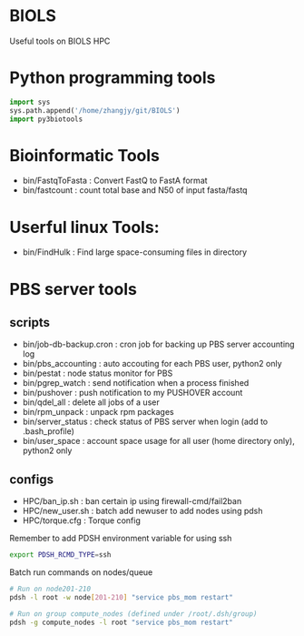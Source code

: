 # BIOLS
Useful tools on BIOLS HPC

# Python programming tools

```python
import sys
sys.path.append('/home/zhangjy/git/BIOLS')
import py3biotools
```

# Bioinformatic Tools
- bin/FastqToFasta : Convert FastQ to FastA format
- bin/fastcount    : count total base and N50 of input fasta/fastq

# Userful linux Tools:
- bin/FindHulk     : Find large space-consuming files in directory

# PBS server tools

## scripts
- bin/job-db-backup.cron : cron job for backing up PBS server accounting log
- bin/pbs_accounting     : auto accouting for each PBS user, python2 only
- bin/pestat             : node status monitor for PBS
- bin/pgrep_watch        : send notification when a process finished
- bin/pushover           : push notification to my PUSHOVER account
- bin/qdel_all           : delete all jobs of a user
- bin/rpm_unpack         : unpack rpm packages
- bin/server_status      : check status of PBS server when login (add to .bash_profile)
- bin/user_space         : account space usage for all user (home directory only), python2 only

## configs
- HPC/ban_ip.sh          : ban certain ip using firewall-cmd/fail2ban
- HPC/new_user.sh        : batch add newuser to add nodes using pdsh
- HPC/torque.cfg         : Torque config

Remember to add PDSH environment variable for using ssh

```bash
export PDSH_RCMD_TYPE=ssh
```

Batch run commands on nodes/queue

```bash
# Run on node201-210
pdsh -l root -w node[201-210] "service pbs_mom restart" 

# Run on group compute_nodes (defined under /root/.dsh/group)
pdsh -g compute_nodes -l root "service pbs_mom restart"
```
